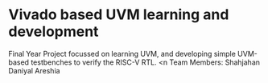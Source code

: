 # Vivado based UVM learning and development
Final Year Project focussed on learning UVM, and developing simple UVM-based testbenches to verify the RISC-V RTL.
<n
Team Members:
Shahjahan
Daniyal Areshia
